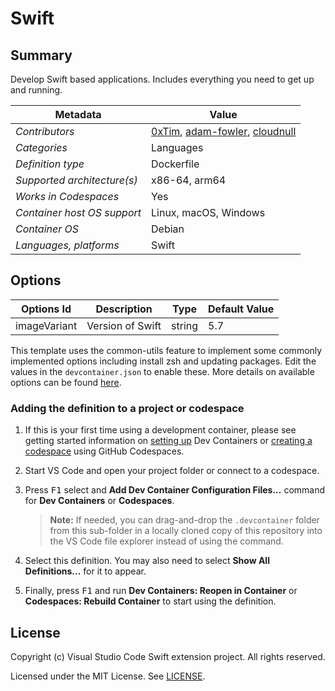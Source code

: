 # Swift

## Summary

Develop Swift based applications. Includes everything you need to get up and running.

| Metadata | Value |  
|----------|-------|
| *Contributors* | [0xTim](https://github.com/0xTim), [adam-fowler](https://github.com/adam-fowler), [cloudnull](https://github.com/cloudnull) |
| *Categories* | Languages |
| *Definition type* | Dockerfile |
| *Supported architecture(s)* | x86-64, arm64 |
| *Works in Codespaces* | Yes |
| *Container host OS support* | Linux, macOS, Windows |
| *Container OS* | Debian |
| *Languages, platforms* | Swift |

## Options

| Options Id | Description | Type | Default Value |
|-----|-----|-----|-----|
| imageVariant | Version of Swift | string | 5.7 |

This template uses the common-utils feature to implement some commonly implemented options including install zsh and updating packages. Edit the values in the `devcontainer.json` to enable these. More details on available options can be found [here](https://github.com/devcontainers/features/blob/main/src/common-utils/README.md). 

### Adding the definition to a project or codespace

1. If this is your first time using a development container, please see getting started information on [setting up](https://aka.ms/vscode-remote/containers/getting-started) Dev Containers or [creating a codespace](https://aka.ms/ghcs-open-codespace) using GitHub Codespaces.

2. Start VS Code and open your project folder or connect to a codespace.

3. Press <kbd>F1</kbd> select and **Add Dev Container Configuration Files...** command for **Dev Containers** or **Codespaces**.

   > **Note:** If needed, you can drag-and-drop the `.devcontainer` folder from this sub-folder in a locally cloned copy of this repository into the VS Code file explorer instead of using the command.

4. Select this definition. You may also need to select **Show All Definitions...** for it to appear.

5. Finally, press <kbd>F1</kbd> and run **Dev Containers: Reopen in Container** or **Codespaces: Rebuild Container** to start using the definition.

## License

Copyright (c) Visual Studio Code Swift extension project. All rights reserved.

Licensed under the MIT License. See [LICENSE](https://github.com/swift-server/swift-devcontainer-template/blob/main/LICENSE).
